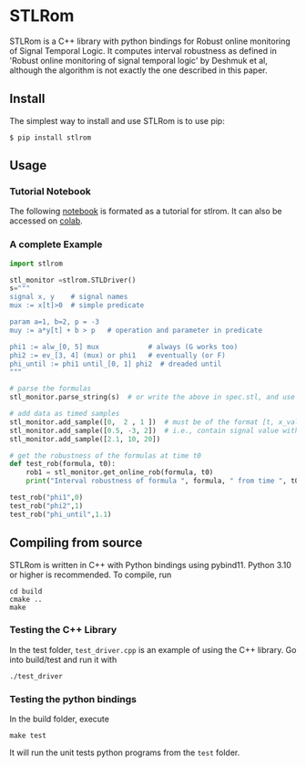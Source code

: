 # STLRom 

STLRom is a C++ library with python bindings for Robust online monitoring of Signal Temporal Logic. It computes interval robustness as defined in 'Robust online monitoring of signal temporal logic' by Deshmuk et al, although the algorithm is not exactly the one described in this paper. 

## Install

The simplest way to install and use STLRom is to use pip:
```
$ pip install stlrom
``` 

## Usage

### Tutorial Notebook

The following [notebook](test/notebook_test.ipynb) is formated as a tutorial for stlrom. It can also be accessed on [colab](https://colab.research.google.com/drive/1RUkK4bsXKHawvb10N11oO3u-7CdiQBXT?usp=sharing).

###  A complete Example

```python
import stlrom

stl_monitor =stlrom.STLDriver()
s="""
signal x, y    # signal names
mux := x[t]>0  # simple predicate 

param a=1, b=2, p = -3   
muy := a*y[t] + b > p   # operation and parameter in predicate

phi1 := alw_[0, 5] mux            # always (G works too) 
phi2 := ev_[3, 4] (mux) or phi1   # eventually (or F)
phi_until := phi1 until_[0, 1] phi2  # dreaded until 
"""

# parse the formulas
stl_monitor.parse_string(s)  # or write the above in spec.stl, and use parse_file('spec.stl')

# add data as timed samples
stl_monitor.add_sample([0,  2 , 1 ])  # must be of the format [t, x_val, y_val]
stl_monitor.add_sample([0.5, -3, 2])  # i.e., contain signal value with same order as declared
stl_monitor.add_sample([2.1, 10, 20])

# get the robustness of the formulas at time t0
def test_rob(formula, t0):
    rob1 = stl_monitor.get_online_rob(formula, t0)
    print("Interval robustness of formula ", formula, " from time ", t0, " is ", rob1)

test_rob("phi1",0)
test_rob("phi2",1)
test_rob("phi_until",1.1)
```



## Compiling from source

STLRom is written in C++ with Python bindings using pybind11. Python 3.10 or higher is recommended. To compile, run  
```
cd build
cmake ..
make
```

### Testing the C++ Library

In the test folder, `test_driver.cpp` is an example of using the C++ library. Go into build/test and run it with 
```
./test_driver
```

### Testing the python bindings

In the build folder, execute
```
make test
```
It will run the unit tests  python programs from the `test` folder.


